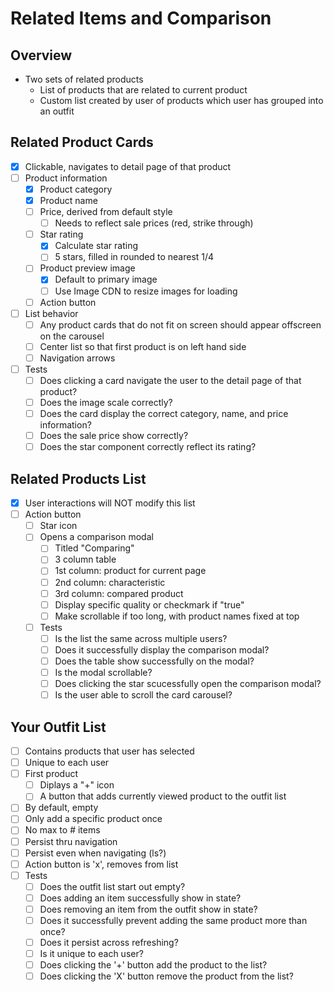 # Related Items and Comparison
## Overview
- Two sets of related products
  - List of products that are related to current product
  - Custom list created by user of products which user has grouped into an outfit

## Related Product Cards
- [x] Clickable, navigates to detail page of that product
- [ ] Product information
  - [x] Product category
  - [x] Product name
  - [ ] Price, derived from default style
    - [ ] Needs to reflect sale prices (red, strike through)
  - [ ] Star rating
    - [x] Calculate star rating
    - [ ] 5 stars, filled in rounded to nearest 1/4
  - [ ] Product preview image
    - [x] Default to primary image
    - [ ] Use Image CDN to resize images for loading
  - [ ] Action button
- [ ] List behavior
  - [ ] Any product cards that do not fit on screen should appear offscreen on the carousel
  - [ ] Center list so that first product is on left hand side
  - [ ] Navigation arrows
- [ ] Tests
  - [ ] Does clicking a card navigate the user to the detail page of that product?
  - [ ] Does the image scale correctly?
  - [ ] Does the card display the correct category, name, and price information?
  - [ ] Does the sale price show correctly?
  - [ ] Does the star component correctly reflect its rating?

## Related Products List
- [x] User interactions will NOT modify this list
- [ ] Action button
  - [ ] Star icon
  - [ ] Opens a comparison modal
    - [ ] Titled "Comparing"
    - [ ] 3 column table
    - [ ] 1st column: product for current page
    - [ ] 2nd column: characteristic
    - [ ] 3rd column: compared product
    - [ ] Display specific quality or checkmark if "true"
    - [ ] Make scrollable if too long, with product names fixed at top
  - [ ] Tests
    - [ ] Is the list the same across multiple users?
    - [ ] Does it successfully display the comparison modal?
    - [ ] Does the table show successfully on the modal?
    - [ ] Is the modal scrollable?
    - [ ] Does clicking the star scucessfully open the comparison modal?
    - [ ] Is the user able to scroll the card carousel?

## Your Outfit List
- [ ] Contains products that user has selected
- [ ] Unique to each user
- [ ] First product
  - [ ] Diplays a "+" icon
  - [ ] A button that adds currently viewed product to the outfit list
- [ ] By default, empty
- [ ] Only add a specific product once
- [ ] No max to # items
- [ ] Persist thru navigation
- [ ] Persist even when navigating (ls?)
- [ ] Action button is 'x', removes from list
- [ ] Tests
  - [ ] Does the outfit list start out empty?
  - [ ] Does adding an item successfully show in state?
  - [ ] Does removing an item from the outfit show in state?
  - [ ] Does it successfully prevent adding the same product more than once?
  - [ ] Does it persist across refreshing?
  - [ ] Is it unique to each user?
  - [ ] Does clicking the '+' button add the product to the list?
  - [ ] Does clicking the 'X' button remove the product from the list?